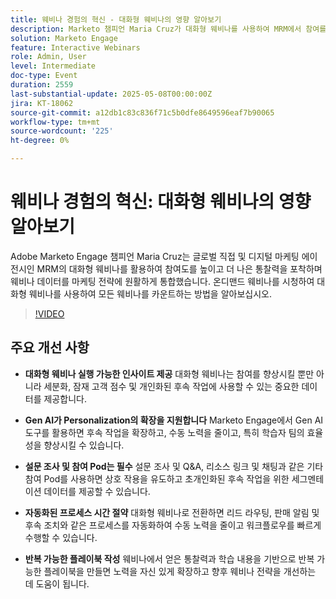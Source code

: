 ```yaml
---
title: 웨비나 경험의 혁신 - 대화형 웨비나의 영향 알아보기
description: Marketo 챔피언 Maria Cruz가 대화형 웨비나를 사용하여 MRM에서 참여를 활성화하고, 통찰력을 얻고, 마케팅을 향상시키는 방법에 대해 알아봅니다. 지금 바로 온디맨드를 시청하십시오!
solution: Marketo Engage
feature: Interactive Webinars
role: Admin, User
level: Intermediate
doc-type: Event
duration: 2559
last-substantial-update: 2025-05-08T00:00:00Z
jira: KT-18062
source-git-commit: a12db1c83c836f71c5b0dfe8649596eaf7b90065
workflow-type: tm+mt
source-wordcount: '225'
ht-degree: 0%

---
```



# 웨비나 경험의 혁신: 대화형 웨비나의 영향 알아보기

Adobe Marketo Engage 챔피언 Maria Cruz는 글로벌 직접 및 디지털 마케팅 에이전시인 MRM의 대화형 웨비나를 활용하여 참여도를 높이고 더 나은 통찰력을 포착하며 웨비나 데이터를 마케팅 전략에 원활하게 통합했습니다. 온디맨드 웨비나를 시청하여 대화형 웨비나를 사용하여 모든 웨비나를 카운트하는 방법을 알아보십시오.

>[!VIDEO](https://video.tv.adobe.com/v/3458099/?learn=on&enablevpops)

## 주요 개선 사항

* **대화형 웨비나 실행 가능한 인사이트 제공** 대화형 웨비나는 참여를 향상시킬 뿐만 아니라 세분화, 잠재 고객 점수 및 개인화된 후속 작업에 사용할 수 있는 중요한 데이터를 제공합니다.

* **Gen AI가 Personalization의 확장을 지원합니다** Marketo Engage에서 Gen AI 도구를 활용하면 후속 작업을 확장하고, 수동 노력을 줄이고, 특히 학습자 팀의 효율성을 향상시킬 수 있습니다.

* **설문 조사 및 참여 Pod는 필수** 설문 조사 및 Q&amp;A, 리소스 링크 및 채팅과 같은 기타 참여 Pod를 사용하면 상호 작용을 유도하고 초개인화된 후속 작업을 위한 세그멘테이션 데이터를 제공할 수 있습니다.

* **자동화된 프로세스 시간 절약** 대화형 웨비나로 전환하면 리드 라우팅, 판매 알림 및 후속 조치와 같은 프로세스를 자동화하여 수동 노력을 줄이고 워크플로우를 빠르게 수행할 수 있습니다.

* **반복 가능한 플레이북 작성** 웨비나에서 얻은 통찰력과 학습 내용을 기반으로 반복 가능한 플레이북을 만들면 노력을 자신 있게 확장하고 향후 웨비나 전략을 개선하는 데 도움이 됩니다.

